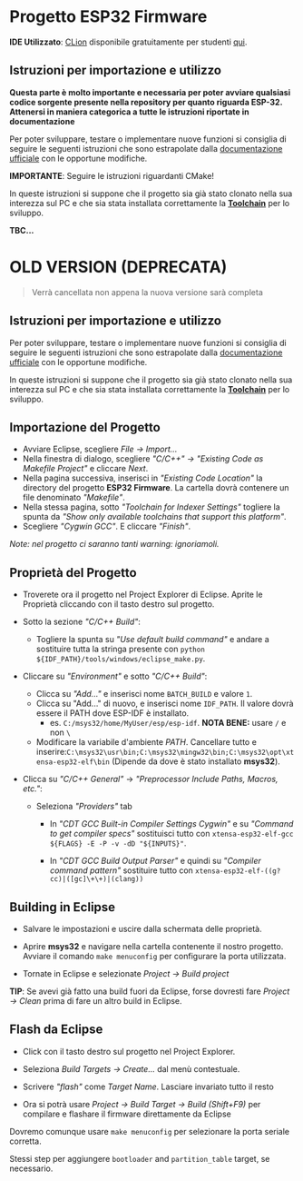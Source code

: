 # Progetto ESP32 Firmware
**IDE Utilizzato**: [CLion](https://www.jetbrains.com/clion/) disponibile gratuitamente per studenti [qui](https://www.jetbrains.com/student/).

## Istruzioni per importazione e utilizzo
**Questa parte è molto importante e necessaria per poter avviare qualsiasi codice sorgente presente nella repository per quanto riguarda ESP-32. Attenersi in maniera categorica a tutte le istruzioni riportate in documentazione**

Per poter sviluppare, testare o implementare nuove funzioni si consiglia di seguire le seguenti istruzioni che sono estrapolate dalla [documentazione ufficiale](https://docs.espressif.com/projects/esp-idf/en/latest/get-started-cmake/index.html) con le opportune modifiche.

**IMPORTANTE**: Seguire le istruzioni riguardanti CMake!

In queste istruzioni si suppone che il progetto sia già stato clonato nella sua interezza sul PC e che sia stata installata correttamente la [**Toolchain**](https://docs.espressif.com/projects/esp-idf/en/latest/get-started-cmake/index.html#installation-step-by-step) per lo sviluppo.

**TBC...**



# OLD VERSION (DEPRECATA)
> Verrà cancellata non appena la nuova versione sarà completa

## Istruzioni per importazione e utilizzo
Per poter sviluppare, testare o implementare nuove funzioni si consiglia di seguire le seguenti istruzioni che sono estrapolate dalla [documentazione ufficiale](http://esp-idf.readthedocs.io/en/latest/get-started/index.html#start-a-project) con le opportune modifiche.

In queste istruzioni si suppone che il progetto sia già stato clonato nella sua interezza sul PC e che sia stata installata correttamente la [**Toolchain**](http://esp-idf.readthedocs.io/en/latest/get-started/index.html#setup-toolchain) per lo sviluppo.


## Importazione del Progetto

* Avviare Eclipse, scegliere *File -> Import...*
* Nella finestra di dialogo, scegliere *"C/C++" -> "Existing Code as Makefile Project"* e cliccare *Next*.
* Nella pagina successiva, inserisci in *"Existing Code Location"* la directory del progetto **ESP32 Firmware**. La cartella dovrà contenere un file denominato *"Makefile"*.
* Nella stessa pagina, sotto *"Toolchain for Indexer Settings"* togliere la spunta da *"Show only available toolchains that support this platform"*.
* Scegliere *"Cygwin GCC"*. E cliccare *"Finish"*.

*Note: nel progetto ci saranno tanti warning: ignoriamoli.*


## Proprietà del Progetto

* Troverete ora il progetto nel Project Explorer di Eclipse. Aprite le Proprietà cliccando con il tasto destro sul progetto.

* Sotto la sezione *"C/C++ Build"*:

  * Togliere la spunta su *"Use default build command"* e andare a sostituire tutta la stringa presente con ``python ${IDF_PATH}/tools/windows/eclipse_make.py``.

* Cliccare su *"Environment"* e sotto *"C/C++ Build"*:

  * Clicca su *"Add..."* e inserisci nome ``BATCH_BUILD`` e valore ``1``.
  * Clicca su "Add..." di nuovo, e inserisci nome ``IDF_PATH``. Il valore dovrà essere il PATH dove ESP-IDF è installato.
    * es. `C:/msys32/home/MyUser/esp/esp-idf`. **NOTA BENE:** usare `/` e non `\`
  * Modificare la variabile d'ambiente *PATH*. Cancellare tutto e inserire:``C:\msys32\usr\bin;C:\msys32\mingw32\bin;C:\msys32\opt\xtensa-esp32-elf\bin`` (Dipende da dove è stato installato **msys32**).

* Clicca su *"C/C++ General"* -> *"Preprocessor Include Paths, Macros, etc."*:

  * Seleziona *"Providers"* tab

     * In *"CDT GCC Built-in Compiler Settings Cygwin"* e su *"Command to get compiler specs"* sostituisci tutto con ``xtensa-esp32-elf-gcc ${FLAGS} -E -P -v -dD "${INPUTS}"``.

     * In *"CDT GCC Build Output Parser"* e quindi su  *"Compiler command pattern"* sostituire tutto con ``xtensa-esp32-elf-((g?cc)|([gc]\+\+)|(clang))``

## Building in Eclipse

* Salvare le impostazioni e uscire dalla schermata delle proprietà.
* Aprire **msys32** e navigare nella cartella contenente il nostro progetto.
  Avviare il comando ``make menuconfig`` per configurare la porta utilizzata.

* Tornate in Eclipse e selezionate *Project -> Build project*

**TIP**: Se avevi già fatto una build fuori da Eclipse, forse dovresti fare *Project -> Clean* prima di fare un altro build in Eclipse.

## Flash da Eclipse

* Click con il tasto destro sul progetto nel Project Explorer.

* Seleziona *Build Targets -> Create...* dal menù contestuale.

* Scrivere *"flash"* come *Target Name*. Lasciare invariato tutto il resto

* Ora si potrà usare *Project -> Build Target -> Build (Shift+F9)* per compilare e flashare il firmware direttamente da Eclipse

Dovremo comunque usare `make menuconfig` per selezionare la porta seriale corretta. 

Stessi step per aggiungere ``bootloader`` and ``partition_table`` target, se necessario.
